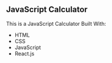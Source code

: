 ## JavaScript Calculator

This is a JavaScript Calculator Built With:

- HTML
- CSS
- JavaScript
- React.js
